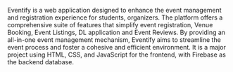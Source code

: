 Eventify is a web application designed to enhance the event management and registration experience for students, organizers. The platform offers a comprehensive suite of features that simplify event registration, Venue Booking, Event Listings, DL application and Event Reviews. By providing an all-in-one event management mechanism, Eventify aims to streamline the event process and foster a cohesive and efficient environment. It is a major project using HTML, CSS, and JavaScript for the frontend, with Firebase as the backend database.
